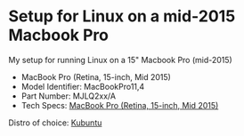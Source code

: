 # Setup for Linux on a mid-2015 Macbook Pro

My setup for running Linux on a 15" Macbook Pro (mid-2015)

* MacBook Pro (Retina, 15-inch, Mid 2015)
* Model Identifier: MacBookPro11,4
* Part Number: MJLQ2xx/A
* Tech Specs: [MacBook Pro (Retina, 15-inch, Mid 2015)](https://support.apple.com/kb/SP719)

Distro of choice: [Kubuntu](https://kubuntu.org/)
